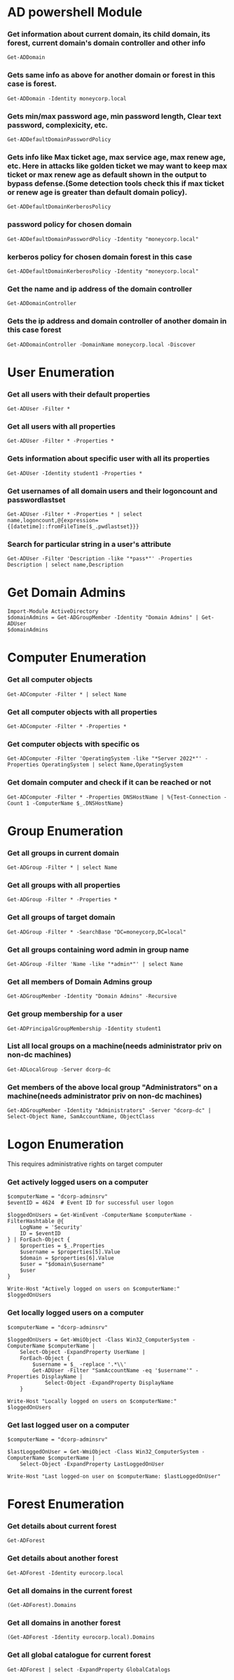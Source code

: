 # AD powershell Module

### Get information about current domain, its child domain, its forest, current domain's domain controller and other info
```Get-ADDomain``` 
### Gets same info as above for another domain or forest in this case is forest.
```Get-ADDomain -Identity moneycorp.local``` 
### Gets min/max password age, min password length, Clear text password, complexicity, etc.
```Get-ADDefaultDomainPasswordPolicy``` 
### Gets info like Max ticket age, max service age, max renew age, etc. Here in attacks like golden ticket we may want to keep max ticket or max renew age as default shown in the output to bypass defense.(Some detection tools check this if max ticket or renew age is greater than default domain policy).
```Get-ADDefaultDomainKerberosPolicy``` 
### password policy for chosen domain
```Get-ADDefaultDomainPasswordPolicy -Identity "moneycorp.local"``` 
### kerberos policy for chosen domain forest in this case
```Get-ADDefaultDomainKerberosPolicy -Identity "moneycorp.local"```
### Get the name and ip address of the domain controller
```Get-ADDomainController``` 
### Gets the ip address and domain controller of another domain in this case forest
```Get-ADDomainController -DomainName moneycorp.local -Discover``` 

# User Enumeration

### Get all users with their default properties
```Get-ADUser -Filter *```
### Get all users with all properties
```Get-ADUser -Filter * -Properties *```
### Gets information about specific user with all its properties
```Get-ADUser -Identity student1 -Properties *```
### Get usernames of all domain users and their logoncount and passwordlastset
```Get-ADUser -Filter * -Properties * | select name,logoncount,@{expression={[datetime]::fromFileTime($_.pwdlastset}}}```
### Search for particular string in a user's attribute
```Get-ADUser -Filter 'Description -like "*pass*"' -Properties Description | select name,Description```

# Get Domain Admins
```
Import-Module ActiveDirectory
$domainAdmins = Get-ADGroupMember -Identity "Domain Admins" | Get-ADUser
$domainAdmins

```

# Computer Enumeration

### Get all computer objects
```Get-ADComputer -Filter * | select Name```
### Get all computer objects with all properties
```Get-ADComputer -Filter * -Properties *```
### Get computer objects with specific os
```Get-ADComputer -Filter 'OperatingSystem -like "*Server 2022*"' -Properties OperatingSystem | select Name,OperatingSystem```
### Get domain computer and check if it can be reached or not
```Get-ADComputer -Filter * -Properties DNSHostName | %{Test-Connection -Count 1 -ComputerName $_.DNSHostName}```

# Group Enumeration

### Get all groups in current domain
```Get-ADGroup -Filter * | select Name```
### Get all groups with all properties
```Get-ADGroup -Filter * -Properties *```
### Get all groups of target domain
```Get-ADGroup -Filter * -SearchBase "DC=moneycorp,DC=local"```
### Get all groups containing word admin in group name
```Get-ADGroup -Filter 'Name -like "*admin*"' | select Name```
### Get all members of Domain Admins group
```Get-ADGroupMember -Identity "Domain Admins" -Recursive```
### Get group membership for a user
``` Get-ADPrincipalGroupMembership -Identity student1 ```
### List all local groups on a machine(needs administrator priv on non-dc machines)
```Get-ADLocalGroup -Server dcorp-dc```
### Get members of the above local group "Administrators" on a machine(needs administrator priv on non-dc machines)
```Get-ADGroupMember -Identity "Administrators" -Server "dcorp-dc" | Select-Object Name, SamAccountName, ObjectClass```

# Logon Enumeration
This requires administrative rights on target computer

### Get actively logged users on a computer
```
$computerName = "dcorp-adminsrv"
$eventID = 4624  # Event ID for successful user logon

$loggedOnUsers = Get-WinEvent -ComputerName $computerName -FilterHashtable @{
    LogName = 'Security'
    ID = $eventID
} | ForEach-Object {
    $properties = $_.Properties
    $username = $properties[5].Value
    $domain = $properties[6].Value
    $user = "$domain\$username"
    $user
}

Write-Host "Actively logged on users on $computerName:"
$loggedOnUsers

```
### Get locally logged users on a computer
```
$computerName = "dcorp-adminsrv"

$loggedOnUsers = Get-WmiObject -Class Win32_ComputerSystem -ComputerName $computerName |
    Select-Object -ExpandProperty UserName |
    ForEach-Object {
        $username = $_ -replace '.*\\'
        Get-ADUser -Filter "SamAccountName -eq '$username'" -Properties DisplayName |
            Select-Object -ExpandProperty DisplayName
    }

Write-Host "Locally logged on users on $computerName:"
$loggedOnUsers

```
### Get last logged user on a computer

```
$computerName = "dcorp-adminsrv"

$lastLoggedOnUser = Get-WmiObject -Class Win32_ComputerSystem -ComputerName $computerName |
    Select-Object -ExpandProperty LastLoggedOnUser

Write-Host "Last logged-on user on $computerName: $lastLoggedOnUser"

```

# Forest Enumeration

### Get details about current forest
```
Get-ADForest
```
### Get details about another forest
```
Get-ADForest -Identity eurocorp.local
```
### Get all domains in the current forest
```
(Get-ADForest).Domains
```
### Get all domains in another forest
```
(Get-ADForest -Identity eurocorp.local).Domains
```

### Get all global catalogue for current forest
```
Get-ADForest | select -ExpandProperty GlobalCatalogs
```